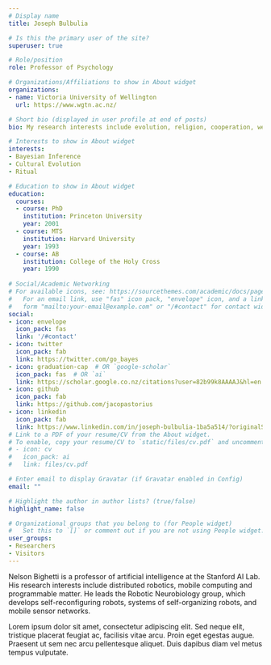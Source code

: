 ```yaml
---
# Display name
title: Joseph Bulbulia

# Is this the primary user of the site?
superuser: true

# Role/position
role: Professor of Psychology

# Organizations/Affiliations to show in About widget
organizations:
- name: Victoria University of Wellington
  url: https://www.wgtn.ac.nz/

# Short bio (displayed in user profile at end of posts)
bio: My research interests include evolution, religion, cooperation, wellbeing, longitudinal methods

# Interests to show in About widget
interests:
- Bayesian Inference
- Cultural Evolution
- Ritual

# Education to show in About widget
education:
  courses:
  - course: PhD 
    institution: Princeton University
    year: 2001
  - course: MTS
    institution: Harvard University
    year: 1993
  - course: AB 
    institution: College of the Holy Cross
    year: 1990
    
# Social/Academic Networking
# For available icons, see: https://sourcethemes.com/academic/docs/page-builder/#icons
#   For an email link, use "fas" icon pack, "envelope" icon, and a link in the
#   form "mailto:your-email@example.com" or "/#contact" for contact widget.
social:
- icon: envelope
  icon_pack: fas
  link: '/#contact'
- icon: twitter
  icon_pack: fab
  link: https://twitter.com/go_bayes
- icon: graduation-cap  # OR `google-scholar`
  icon_pack: fas  # OR `ai`
  link: https://scholar.google.co.nz/citations?user=82b99k8AAAAJ&hl=en
- icon: github
  icon_pack: fab
  link: https://github.com/jacopastorius
- icon: linkedin
  icon_pack: fab
  link: https://www.linkedin.com/in/joseph-bulbulia-1ba5a514/?originalSubdomain=nz
# Link to a PDF of your resume/CV from the About widget.
# To enable, copy your resume/CV to `static/files/cv.pdf` and uncomment the lines below.
# - icon: cv
#   icon_pack: ai
#   link: files/cv.pdf

# Enter email to display Gravatar (if Gravatar enabled in Config)
email: ""

# Highlight the author in author lists? (true/false)
highlight_name: false

# Organizational groups that you belong to (for People widget)
#   Set this to `[]` or comment out if you are not using People widget.
user_groups:
- Researchers
- Visitors
---
```


Nelson Bighetti is a professor of artificial intelligence at the Stanford AI Lab. His research interests include distributed robotics, mobile computing and programmable matter. He leads the Robotic Neurobiology group, which develops self-reconfiguring robots, systems of self-organizing robots, and mobile sensor networks.

Lorem ipsum dolor sit amet, consectetur adipiscing elit. Sed neque elit, tristique placerat feugiat ac, facilisis vitae arcu. Proin eget egestas augue. Praesent ut sem nec arcu pellentesque aliquet. Duis dapibus diam vel metus tempus vulputate.
